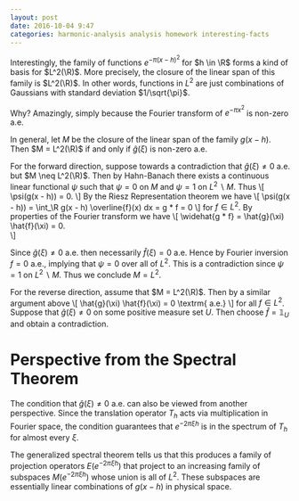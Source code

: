 ```yaml
---
layout: post
date: 2016-10-04 9:47
categories: harmonic-analysis analysis homework interesting-facts
---
```


Interestingly, the family of functions $e^{-\pi (x - h)^2}$ for $h \in \R$ forms a kind of basis for $L^2(\R)$. More precisely, the closure of the linear span of this family is $L^2(\R)$. In other words, functions in $L^2$ are just combinations of Gaussians with standard deviation $1/\sqrt{\pi}$.

Why? Amazingly, simply because the Fourier transform of $e^{-\pi x^2}$ is non-zero a.e.

In general, let $M$ be the closure of the linear span of the family $g(x - h)$. Then $M = L^2(\R)$ if and only if $\hat{g}(\xi)$ is non-zero a.e.

For the forward direction, suppose towards a contradiction that $\hat{g}(\xi) \neq 0$ a.e. but $M \neq L^2(\R)$. Then by Hahn-Banach there exists a continuous linear functional $\psi$ such that $\psi = 0$ on $M$ and $\psi = 1$ on $L^2 \backslash M$. Thus
\\[
	\psi(g(x - h)) = 0.
\\]
By the Riesz Representation theorem we have
\\[
	\psi(g(x - h)) = \int_\R g(x - h) \overline{f}(x) dx = g * f = 0
\\]
for $f \in L^2$. By properties of the Fourier transform we have
\\[
	\widehat{g * f} = \hat{g}(\xi) \hat{f}(\xi) = 0.	
\\]

Since $\hat{g}(\xi) \neq 0$ a.e. then necessarily $\hat{f}(\xi) = 0$ a.e. Hence by Fourier inversion $f = 0$ a.e., implying that $\psi = 0$ over all of $L^2$. This is a contradiction since $\psi = 1$ on $L^2 \backslash M$. Thus we conclude $M = L^2$.

For the reverse direction, assume that $M = L^2(\R)$. Then by a similar argument above
\\[
	\hat{g}(\xi) \hat{f}(\xi) = 0 \textrm{ a.e.}
\\]
for all $f \in L^2$. Suppose that $\hat{g}(\xi) \neq 0$ on some positive measure set $U$. Then choose $\hat{f} = \mathbb{1}_U$ and obtain a contradiction. 

# Perspective from the Spectral Theorem

The condition that $\hat{g}(\xi) \neq 0$ a.e. can also be viewed from another perspective. Since the translation operator $T_h$ acts via multiplication in Fourier space, the condition guarantees that $e^{-2\pi \xi h}$ is in the spectrum of $T_h$ for almost every $\xi$. 

The generalized spectral theorem tells us that this produces a family of projection operators $E(e^{-2\pi \xi h})$ that project to an increasing family of subspaces $M(e^{-2\pi \xi h})$ whose union is all of $L^2$. These subspaces are essentially linear combinations of $g(x - h)$ in physical space. 
